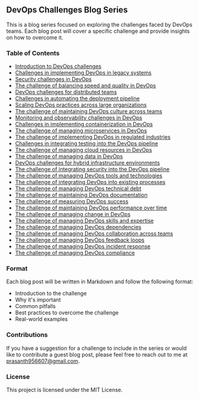 ## DevOps Challenges Blog Series
This is a blog series focused on exploring the challenges faced by DevOps teams. Each blog post will cover a specific challenge and provide insights on how to overcome it.

### Table of Contents
- [Introduction to DevOps challenges](DAY-01/prasantha595_medium_com_day-01-introduction-to-devops-challenges-574f0da47285.pdf)
- [Challenges in implementing DevOps in legacy systems](DAY-02/prasantha595_medium_com_day-02-challenges-in-implementing-devops-in-legacy-systems-71714fd53170.pdf)
- [Security challenges in DevOps](DAY-03/prasantha595_medium_com_day-03-security-challenges-in-devops-aaee04cfd3f4.pdf)
- [The challenge of balancing speed and quality in DevOps](DAY-04/prasantha595_medium_com_day-04-the-challenge-of-balancing-speed-and-quality-in-devops-efcdf3d1a30.pdf)
- [DevOps challenges for distributed teams](DAY-05/prasantha595_medium_com_day-05-devops-challenges-for-distributed-teams-72d4345e89cb.pdf)
- [Challenges in automating the deployment pipeline](DAY-06/prasantha595_medium_com_day-06-challenges-in-automating-the-deployment-pipeline-ef7b13e668e8.pdf)
- [Scaling DevOps practices across large organizations](DAY-07/prasantha595_medium_com_day-07-scaling-devops-practices-across-large-organizations-a48d293f4d7b.pdf)
- [The challenge of maintaining DevOps culture across teams]()
- [Monitoring and observability challenges in DevOps]()
- [Challenges in implementing containerization in DevOps]()
- [The challenge of managing microservices in DevOps]()
- [The challenge of implementing DevOps in regulated industries]()
- [Challenges in integrating testing into the DevOps pipeline]()
- [The challenge of managing cloud resources in DevOps]()
- [The challenge of managing data in DevOps]()
- [DevOps challenges for hybrid infrastructure environments]()
- [The challenge of integrating security into the DevOps pipeline]()
- [The challenge of managing DevOps tools and technologies]()
- [The challenge of integrating DevOps into existing processes]()
- [The challenge of managing DevOps technical debt]()
- [The challenge of maintaining DevOps documentation]()
- [The challenge of measuring DevOps success]()
- [The challenge of maintaining DevOps performance over time]()
- [The challenge of managing change in DevOps]()
- [The challenge of managing DevOps skills and expertise]()
- [The challenge of managing DevOps dependencies]()
- [The challenge of managing DevOps collaboration across teams]()
- [The challenge of managing DevOps feedback loops]()
- [The challenge of managing DevOps incident response]()
- [The challenge of managing DevOps compliance]()
### Format
Each blog post will be written in Markdown and follow the following format:

- Introduction to the challenge
- Why it's important
- Common pitfalls
- Best practices to overcome the challenge
- Real-world examples
### Contributions
If you have a suggestion for a challenge to include in the series or would like to contribute a guest blog post, please feel free to reach out to me at prasanth956607@gmail.com.

### License
This project is licensed under the MIT License.
